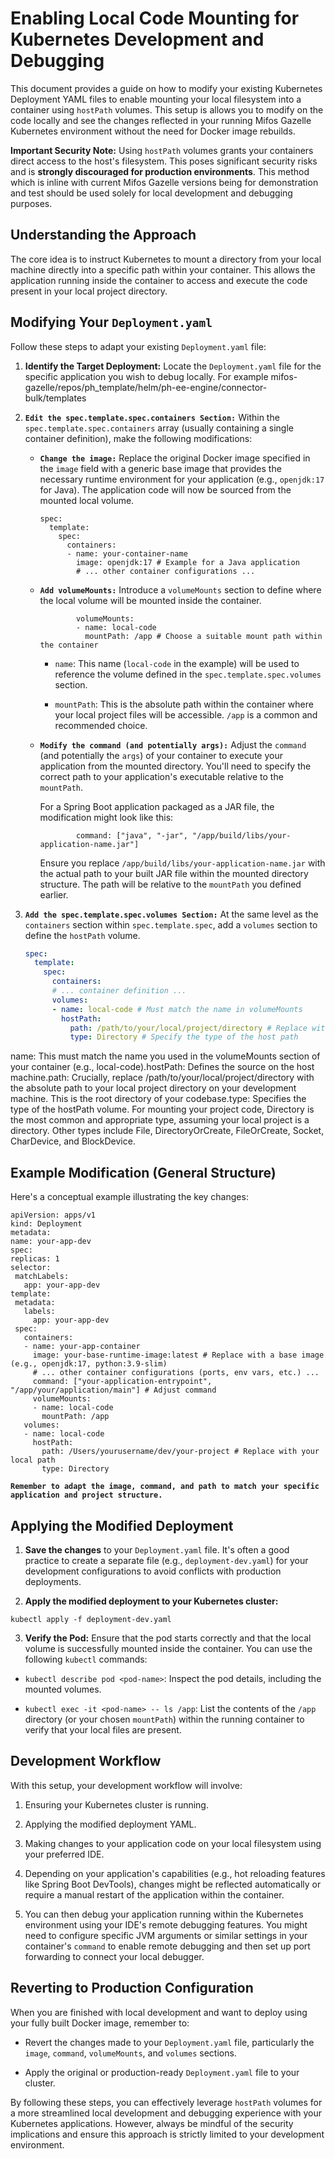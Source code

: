 # Enabling Local Code Mounting for Kubernetes Development and Debugging

This document provides a guide on how to modify your existing Kubernetes Deployment YAML files to enable mounting your local filesystem into a container using `hostPath` volumes. This setup is allows  you to modify on the code locally and see the changes reflected in your running Mifos Gazelle Kubernetes environment without the need for Docker image rebuilds.

**Important Security Note:** Using `hostPath` volumes grants your containers direct access to the host's filesystem. This poses significant security risks and is **strongly discouraged for production environments**. This method which is inline with current Mifos Gazelle versions being for demonstration and test should be used solely for local development and debugging purposes.

## Understanding the Approach

The core idea is to instruct Kubernetes to mount a directory from your local machine directly into a specific path within your container. This allows the application running inside the container to access and execute the code present in your local project directory.

## Modifying Your `Deployment.yaml`

Follow these steps to adapt your existing `Deployment.yaml` file:

1. **Identify the Target Deployment:**
   Locate the `Deployment.yaml` file for the specific application you wish to debug locally. For example mifos-gazelle/repos/ph_template/helm/ph-ee-engine/connector-bulk/templates

2. **`Edit the spec.template.spec.containers Section:`**
   Within the `spec.template.spec.containers` array (usually containing a single container definition), make the following modifications:

   * **`Change the image:`** Replace the original Docker image specified in the `image` field with a generic base image that provides the necessary runtime environment for your application (e.g., `openjdk:17` for Java). The application code will now be sourced from the mounted local volume.

     ```
     spec:
       template:
         spec:
           containers:
           - name: your-container-name
             image: openjdk:17 # Example for a Java application
             # ... other container configurations ...
     
     ```

   * **`Add volumeMounts:`** Introduce a `volumeMounts` section to define where the local volume will be mounted inside the container.

     ```
             volumeMounts:
             - name: local-code
               mountPath: /app # Choose a suitable mount path within the container
     
     ```

     * `name`: This name (`local-code` in the example) will be used to reference the volume defined in the `spec.template.spec.volumes` section.

     * `mountPath`: This is the absolute path within the container where your local project files will be accessible. `/app` is a common and recommended choice.

   * **``Modify the command (and potentially args):``** Adjust the `command` (and potentially the `args`) of your container to execute your application from the mounted directory. You'll need to specify the correct path to your application's executable relative to the `mountPath`.

     For a Spring Boot application packaged as a JAR file, the modification might look like this:

     ```
             command: ["java", "-jar", "/app/build/libs/your-application-name.jar"]
     
     ```

     Ensure you replace `/app/build/libs/your-application-name.jar` with the actual path to your built JAR file within the mounted directory structure. The path will be relative to the `mountPath` you defined earlier.

3. **`Add the spec.template.spec.volumes Section:`**
   At the same level as the `containers` section within `spec.template.spec`, add a `volumes` section to define the `hostPath` volume.

   ````yaml
   spec:
     template:
       spec:
         containers:
         # ... container definition ...
         volumes:
         - name: local-code # Must match the name in volumeMounts
           hostPath:
             path: /path/to/your/local/project/directory # Replace with your local project path
             type: Directory # Specify the type of the host path
name: This must match the name you used in the volumeMounts section of your container (e.g., local-code).hostPath: Defines the source on the host machine.path: Crucially, replace /path/to/your/local/project/directory with the absolute path to your local project directory on your development machine. This is the root directory of your codebase.type: Specifies the type of the hostPath volume. For mounting your project code, Directory is the most common and appropriate type, assuming your local project is a directory. Other types include File, DirectoryOrCreate, FileOrCreate, Socket, CharDevice, and BlockDevice.
## Example Modification (General Structure)

Here's a conceptual example illustrating the key changes:

```
apiVersion: apps/v1
kind: Deployment
metadata:
name: your-app-dev
spec:
replicas: 1
selector:
 matchLabels:
   app: your-app-dev
template:
 metadata:
   labels:
     app: your-app-dev
 spec:
   containers:
   - name: your-app-container
     image: your-base-runtime-image:latest # Replace with a base image (e.g., openjdk:17, python:3.9-slim)
     # ... other container configurations (ports, env vars, etc.) ...
     command: ["your-application-entrypoint", "/app/your/application/main"] # Adjust command
     volumeMounts:
     - name: local-code
       mountPath: /app
   volumes:
   - name: local-code
     hostPath:
       path: /Users/yourusername/dev/your-project # Replace with your local path
       type: Directory

```

**```Remember to adapt the image, command, and path to match your specific application and project structure.```**

## Applying the Modified Deployment

1. **Save the changes** to your `Deployment.yaml` file. It's often a good practice to create a separate file (e.g., `deployment-dev.yaml`) for your development configurations to avoid conflicts with production deployments.

2. **Apply the modified deployment to your Kubernetes cluster:**

```
kubectl apply -f deployment-dev.yaml

```

3. **Verify the Pod:** Ensure that the pod starts correctly and that the local volume is successfully mounted inside the container. You can use the following `kubectl` commands:

* `kubectl describe pod <pod-name>`: Inspect the pod details, including the mounted volumes.

* `kubectl exec -it <pod-name> -- ls /app`: List the contents of the `/app` directory (or your chosen `mountPath`) within the running container to verify that your local files are present.

## Development Workflow

With this setup, your development workflow will involve:

1. Ensuring your Kubernetes cluster is running.

2. Applying the modified deployment YAML.

3. Making changes to your application code on your local filesystem using your preferred IDE.

4. Depending on your application's capabilities (e.g., hot reloading features like Spring Boot DevTools), changes might be reflected automatically or require a manual restart of the application within the container.

5. You can then debug your application running within the Kubernetes environment using your IDE's remote debugging features. You might need to configure specific JVM arguments or similar settings in your container's `command` to enable remote debugging and then set up port forwarding to connect your local debugger.

## Reverting to Production Configuration

When you are finished with local development and want to deploy using your fully built Docker image, remember to:

* Revert the changes made to your `Deployment.yaml` file, particularly the `image`, `command`, `volumeMounts`, and `volumes` sections.

* Apply the original or production-ready `Deployment.yaml` file to your cluster.

By following these steps, you can effectively leverage `hostPath` volumes for a more streamlined local development and debugging experience with your Kubernetes applications. However, always be mindful of the security implications and ensure this approach is strictly limited to your development environment.
```
